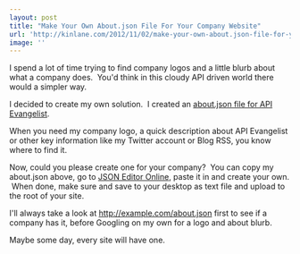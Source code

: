 ```yaml
---
layout: post
title: "Make Your Own About.json File For Your Company Website"
url: 'http://kinlane.com/2012/11/02/make-your-own-about.json-file-for-your-company-website/'
image: ''
---
```


I spend a lot of time trying to find company logos and a little blurb about what a company does.  You'd think in this cloudy API driven world there would a simpler way.  

I decided to create my own solution.  I created an [about.json file for API Evangelist][1].

When you need my company logo, a quick description about API Evangelist or other key information like my Twitter account or Blog RSS, you know where to find it.

Now, could you please create one for your company?  You can copy my about.json above, go to [JSON Editor Online][2], paste it in and create your own.  When done, make sure and save to your desktop as text file and upload to the root of your site.  

I'll always take a look at http://example.com/about.json first to see if a company has it, before Googling on my own for a logo and about blurb.

Maybe some day, every site will have one.

   [1]: http://www.apievangelist.com/about.json
   [2]: http://jsoneditoronline.org/

